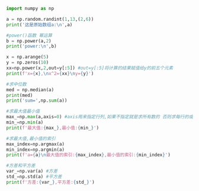
<BlogInfo title="21.聚合函数" author="白日梦想猿" pv=0 read_times=0 pre_cost_time=0分31秒 category="numpy学习" tag_list="['numpy学习']" create_time="2020.04.24 17:58:45" update_time="2021.08.23 09:58:58" />

```python
import numpy as np

a = np.random.randint(1,13,(2,6))
print('这是原始数组a:\n',a)

#power()函数 幂运算
b = np.power(a,2)
print('power:\n',b)

x = np.arange(5)
y = np.zeros(10)
xx=np.power(x,2,out=y[:5]) #out=y[:5]将计算的结果赋值给y的前五个元素
print(f'x={x},\nx^2={xx}\ny={y}')

#求中位数
med = np.median(a)
print(med)
print('sum=',np.sum(a))

#求最大值最小值
max_=np.max(a,axis=0) #axis用来指定行列,如果不指定就是求所有数的 否则求每行的或者每列的
min_=np.min(a)
print(f'最大值:{max_},最小值:{min_}')

#求最大值,最小值的索引
max_index=np.argmax(a)
min_index=np.argmin(a)
print(f'a={a}\n最大值的索引:{max_index},最小值的索引:{min_index}')

#方差和平方差
var_=np.var(a) #方差
std_=np.std(a) #平方差
print(f'方差:{var_},平方差:{std_}')

```
